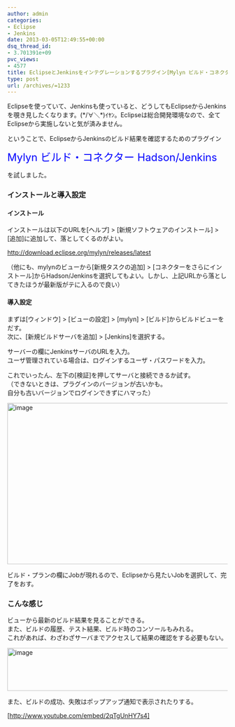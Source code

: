 ```yaml
---
author: admin
categories:
- Eclipse
- Jenkins
date: 2013-03-05T12:49:55+00:00
dsq_thread_id:
- 3.701391e+09
pvc_views:
- 4577
title: EclipseとJenkinsをインテグレーションするプラグイン[Mylyn ビルド・コネクター Hadson/Jenkins]
type: post
url: /archives/=1233
---
```


Eclipseを使っていて、Jenkinsも使っていると、どうしてもEclipseからJenkinsを覗き見したくなります。(\*/∀＼\*)ｲﾔﾝ。Eclipseは総合開発環境なので、全てEclipseから実施しないと気が済みません。

ということで、EclipseからJenkinsのビルド結果を確認するためのプラグイン

<font color="#0000ff" size="5">Mylyn ビルド・コネクター Hadson/Jenkins</font>

を試しました。

### インストールと導入設定

#### インストール

インストールは以下のURLを[ヘルプ] > [新規ソフトウェアのインストール] > [追加]に追加して、落としてくるのがよい。

<http://download.eclipse.org/mylyn/releases/latest>

（他にも、mylynのビューから[新規タスクの追加] > [コネクターをさらにインストール]からHadson/Jenkinsを選択してもよい。しかし、上記URLから落としてきたほうが最新版がテに入るので良い）

#### 導入設定

まずは[ウィンドウ] > [ビューの設定] > [mylyn] > [ビルド]からビルドビューをだす。   
次に、[新規ビルドサーバを追加] > [Jenkins]を選択する。

サーバーの欄にJenkinsサーバのURLを入力。   
ユーザ管理されている場合は、ログインするユーザ・パスワードを入力。

これでいったん、左下の[検証]を押してサーバと接続できるか試す。   
（できないときは、プラグインのバージョンが古いかも。   
自分も古いバージョンでログインできずにハマった）

[<img style="background-image: none; border-right-width: 0px; padding-left: 0px; padding-right: 0px; display: inline; border-top-width: 0px; border-bottom-width: 0px; border-left-width: 0px; padding-top: 0px" title="image" border="0" alt="image" src="http://hmi-me.ciao.jp/wordpress/wp-content/uploads/image_thumb93.png" width="511" height="368" />][1]

ビルド・プランの欄にJobが現れるので、Eclipseから見たいJobを選択して、完了をおす。

### こんな感じ

ビューから最新のビルド結果を見ることができる。   
また、ビルドの履歴、テスト結果、ビルド時のコンソールもみれる。   
これがあれば、わざわざサーバまでアクセスして結果の確認をする必要もない。

[<img style="background-image: none; border-right-width: 0px; padding-left: 0px; padding-right: 0px; display: inline; border-top-width: 0px; border-bottom-width: 0px; border-left-width: 0px; padding-top: 0px" title="image" border="0" alt="image" src="http://hmi-me.ciao.jp/wordpress/wp-content/uploads/image_thumb94.png" width="566" height="98" />][2]

また、ビルドの成功、失敗はポップアップ通知で表示されたりする。

[http://www.youtube.com/embed/2qTgUnHY7s4]

 [1]: http://hmi-me.ciao.jp/wordpress/wp-content/uploads/image93.png
 [2]: http://hmi-me.ciao.jp/wordpress/wp-content/uploads/image94.png